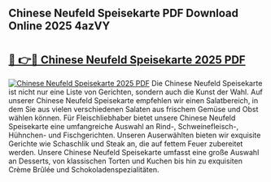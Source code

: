 ## Chinese Neufeld Speisekarte PDF Download Online 2025 4azVY

# <h2><a href="http://gc6zm6v.nevu.top/?p=Chinese+Neufeld+Speisekarte">🔗 👉🔴 Chinese Neufeld Speisekarte 2025 PDF</a></h2>

[![Chinese Neufeld Speisekarte 2025 PDF](https://i.imgur.com/dBaPXMq.png)](http://gc6zm6v.nevu.top/?p=Chinese+Neufeld+Speisekarte)
Die Chinese Neufeld Speisekarte ist nicht nur eine Liste von Gerichten, sondern auch die Kunst der Wahl. Auf unserer Chinese Neufeld Speisekarte empfehlen wir einen Salatbereich, in dem Sie aus vielen verschiedenen Salaten aus frischem Gemüse und Obst wählen können. Für Fleischliebhaber bietet unsere Chinese Neufeld Speisekarte eine umfangreiche Auswahl an Rind-, Schweinefleisch-, Hühnchen- und Fischgerichten. Unseren Auserwählten bieten wir exquisite Gerichte wie Schaschlik und Steak an, die auf fettem Feuer zubereitet werden. Unsere Chinese Neufeld Speisekarte umfasst eine große Auswahl an Desserts, von klassischen Torten und Kuchen bis hin zu exquisiten Crème Brûlée und Schokoladenspezialitäten.

